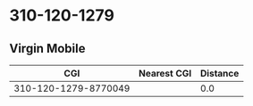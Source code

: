 # 310-120-1279
## Virgin Mobile


| CGI | Nearest CGI | Distance |
|-----|-------------|----------|
| 310-120-1279-8770049 |  | 0.0 |
